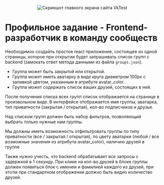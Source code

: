 <div align="center">
  <img src="https://i.ibb.co/K57tzHj/2024-03-11-15-06-39.png" alt="Скриншот главного экрана сайта VkTest" border="0">
</div>

# Профильное задание - Frontend-разработчик в команду сообществ
Необходимоо создайть простое react приложение, состоящее из одной страницы, которое при открытии будет запрашивать список групп с backend (замокать ответ метода данными из файла `groups.json`).

- Группа может быть закрытой или открытой.
- Группа может иметь аватарку в виде круга диаметром 100px с заливкой цветом, указанным в атрибуте avatar_color.
- Группа может содержать список ваших друзей, состоящих в ней.

После получения списка всех групп список отображается на странице в произвольном виде. В интерфейсе отображается имя группы, аватарка, тип приватности (закрытая / открытая), кол-во подписчиков и друзья.

Над списком групп должен быть набор фильтров, позволяющий выбрать только нужные нам группы. 

Мы должны иметь возможность отфильтровать группы по типу приватности (все / закрытая / открытая), по цвету аватарки (любой / все возможные значения из атрибута avatar_color), наличию друзей в группе

Также нужно учесть, что backend обрабатывает все запросы с задержкой в 1 секунду.
При клике на кол-во друзей в блоке группы должен появиться блок с именем и фамилией каждого из друзей, при этотм при стандартном отображении должно быть видно количество друзей.


